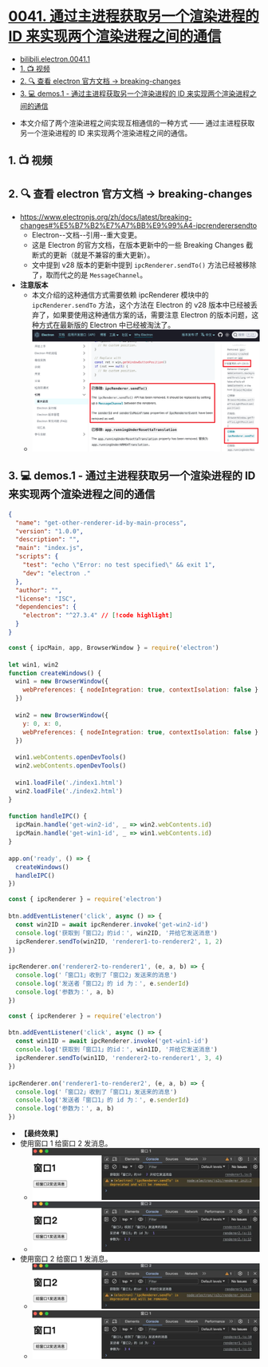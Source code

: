 # [0041. 通过主进程获取另一个渲染进程的 ID 来实现两个渲染进程之间的通信](https://github.com/Tdahuyou/electron/tree/main/0041.%20%E9%80%9A%E8%BF%87%E4%B8%BB%E8%BF%9B%E7%A8%8B%E8%8E%B7%E5%8F%96%E5%8F%A6%E4%B8%80%E4%B8%AA%E6%B8%B2%E6%9F%93%E8%BF%9B%E7%A8%8B%E7%9A%84%20ID%20%E6%9D%A5%E5%AE%9E%E7%8E%B0%E4%B8%A4%E4%B8%AA%E6%B8%B2%E6%9F%93%E8%BF%9B%E7%A8%8B%E4%B9%8B%E9%97%B4%E7%9A%84%E9%80%9A%E4%BF%A1)


<!-- region:toc -->


- [bilibili.electron.0041.1](https://www.bilibili.com/video/BV1CBFyeREsn)
- [1. 📺 视频](#1--视频)
- [2. 🔍 查看 electron 官方文档 -> breaking-changes](#2--查看-electron-官方文档---breaking-changes)
- [3. 💻 demos.1 - 通过主进程获取另一个渲染进程的 ID 来实现两个渲染进程之间的通信](#3--demos1---通过主进程获取另一个渲染进程的-id-来实现两个渲染进程之间的通信)
<!-- endregion:toc -->
- 本文介绍了两个渲染进程之间实现互相通信的一种方式 —— 通过主进程获取另一个渲染进程的 ID 来实现两个渲染进程之间的通信。

## 1. 📺 视频

<BilibiliOutsidePlayer id="BV1CBFyeREsn" />

## 2. 🔍 查看 electron 官方文档 -> breaking-changes

- https://www.electronjs.org/zh/docs/latest/breaking-changes#%E5%B7%B2%E7%A7%BB%E9%99%A4-ipcrenderersendto
  - Electron--文档--引用--重大变更。
  - 这是 Electron 的官方文档，在版本更新中的一些 Breaking Changes 截断式的更新（就是不兼容的重大更新）。
  - 文中提到 v28 版本的更新中提到 `ipcRenderer.sendTo()` 方法已经被移除了，取而代之的是 `MessageChannel`。
- **注意版本**
  - 本文介绍的这种通信方式需要依赖 ipcRenderer 模块中的 `ipcRenderer.sendTo` 方法，这个方法在 Electron 的 v28 版本中已经被丢弃了，如果要使用这种通信方案的话，需要注意 Electron 的版本问题，这种方式在最新版的 Electron 中已经被淘汰了。
  - ![](assets/2025-02-04-10-25-21.png)

## 3. 💻 demos.1 - 通过主进程获取另一个渲染进程的 ID 来实现两个渲染进程之间的通信

```json [package.json]
{
  "name": "get-other-renderer-id-by-main-process",
  "version": "1.0.0",
  "description": "",
  "main": "index.js",
  "scripts": {
    "test": "echo \"Error: no test specified\" && exit 1",
    "dev": "electron ."
  },
  "author": "",
  "license": "ISC",
  "dependencies": {
    "electron": "^27.3.4" // [!code highlight]
  }
}
```

```js [index.js]
const { ipcMain, app, BrowserWindow } = require('electron')

let win1, win2
function createWindows() {
  win1 = new BrowserWindow({
    webPreferences: { nodeIntegration: true, contextIsolation: false }
  })

  win2 = new BrowserWindow({
    y: 0, x: 0,
    webPreferences: { nodeIntegration: true, contextIsolation: false }
  })

  win1.webContents.openDevTools()
  win2.webContents.openDevTools()

  win1.loadFile('./index1.html')
  win2.loadFile('./index2.html')
}

function handleIPC() {
  ipcMain.handle('get-win2-id', _ => win2.webContents.id)
  ipcMain.handle('get-win1-id', _ => win1.webContents.id)
}

app.on('ready', () => {
  createWindows()
  handleIPC()
})
```

```js [renderer1.js]
const { ipcRenderer } = require('electron')

btn.addEventListener('click', async () => {
  const win2ID = await ipcRenderer.invoke('get-win2-id')
  console.log('获取到「窗口2」的id：', win2ID, '并给它发送消息')
  ipcRenderer.sendTo(win2ID, 'renderer1-to-renderer2', 1, 2)
})

ipcRenderer.on('renderer2-to-renderer1', (e, a, b) => {
  console.log('「窗口1」收到了「窗口2」发送来的消息')
  console.log('发送者「窗口2」的 id 为：', e.senderId)
  console.log('参数为：', a, b)
})
```

```js [renderer2.js]
const { ipcRenderer } = require('electron')

btn.addEventListener('click', async () => {
  const win1ID = await ipcRenderer.invoke('get-win1-id')
  console.log('获取到「窗口1」的id：', win1ID, '并给它发送消息')
  ipcRenderer.sendTo(win1ID, 'renderer2-to-renderer1', 3, 4)
})

ipcRenderer.on('renderer1-to-renderer2', (e, a, b) => {
  console.log('「窗口2」收到了「窗口1」发送来的消息')
  console.log('发送者「窗口1」的 id 为：', e.senderId)
  console.log('参数为：', a, b)
})
```


- **【最终效果】**
- 使用窗口 1 给窗口 2 发消息。
  - ![](assets/2024-10-05-22-08-27.png)
  - ![](assets/2024-10-05-22-08-36.png)
- 使用窗口 2 给窗口 1 发消息。
  - ![](assets/2024-10-05-22-08-48.png)
  - ![](assets/2024-10-05-22-08-53.png)
